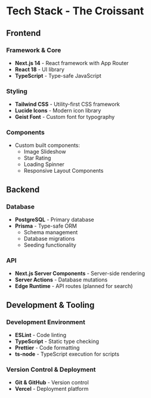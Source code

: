 # Tech Stack - The Croissant

## Frontend

### Framework & Core

-   **Next.js 14** - React framework with App Router
-   **React 18** - UI library
-   **TypeScript** - Type-safe JavaScript

### Styling

-   **Tailwind CSS** - Utility-first CSS framework
-   **Lucide Icons** - Modern icon library
-   **Geist Font** - Custom font for typography

### Components

-   Custom built components:
    -   Image Slideshow
    -   Star Rating
    -   Loading Spinner
    -   Responsive Layout Components

## Backend

### Database

-   **PostgreSQL** - Primary database
-   **Prisma** - Type-safe ORM
    -   Schema management
    -   Database migrations
    -   Seeding functionality

### API

-   **Next.js Server Components** - Server-side rendering
-   **Server Actions** - Database mutations
-   **Edge Runtime** - API routes (planned for search)

## Development & Tooling

### Development Environment

-   **ESLint** - Code linting
-   **TypeScript** - Static type checking
-   **Prettier** - Code formatting
-   **ts-node** - TypeScript execution for scripts

### Version Control & Deployment

-   **Git & GitHub** - Version control
-   **Vercel** - Deployment platform
